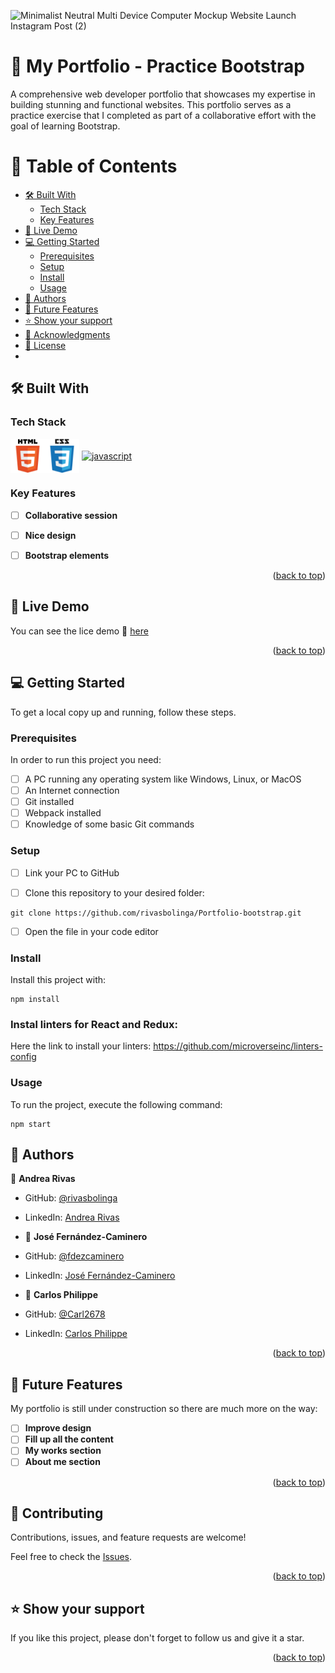 
![Minimalist Neutral Multi Device Computer Mockup Website Launch Instagram Post (2)](https://github.com/rivasbolinga/my-portfolio/assets/103900838/d6160861-734c-4317-a0ed-4018e57dc273)


#  📖 My Portfolio - Practice Bootstrap <a name="about-project"></a>


A comprehensive web developer portfolio that showcases my expertise in building stunning and functional websites. This portfolio serves as a practice exercise that I completed as part of a collaborative effort with the goal of learning Bootstrap.
</div>


<a name="readme-top"></a>

<!-- TABLE OF CONTENTS -->

# 📗 Table of Contents
  - [🛠 Built With ](#-built-with-)
    - [Tech Stack ](#tech-stack-)
    - [Key Features ](#key-features-)
  - [🚀 Live Demo ](#-live-demo-)
  - [💻 Getting Started ](#-getting-started-)
    - [Prerequisites](#prerequisites)
    - [Setup](#setup)
    - [Install](#install)
    - [Usage](#usage)
  - [👥 Authors ](#-authors-)
  - [🔭 Future Features ](#-future-features-)
  - [⭐️ Show your support ](#️-show-your-support-)
  - [🙏 Acknowledgments ](#-acknowledgments-)
  - [📝 License](#license)
  - 

  
## 🛠 Built With <a name="built-with"></a>

### Tech Stack <a name="tech-stack"></a>

<a href="https://www.w3.org/html/" target="_blank"><img align="center" src="https://raw.githubusercontent.com/devicons/devicon/master/icons/html5/html5-original-wordmark.svg" alt="html5" width="55" height="55"/></a><a href="https://www.w3schools.com/css/" target="_blank"><img align="center" src="https://raw.githubusercontent.com/devicons/devicon/master/icons/css3/css3-original-wordmark.svg" alt="css3" width="55" height="55"/></a>
<a href="https://developer.mozilla.org/en-US/docs/Web/JavaScript" target="_blank" rel="noreferrer"><img align="center" src="https://getbootstrap.com/docs/5.3/assets/brand/bootstrap-logo-shadow.png" alt="javascript" width="55" height="55"/></a>

<!-- Features -->
### Key Features <a name="key-features"></a>

<!-- > Describe between 1-3 key features of the application.-->

- [ ] **Collaborative session**
- [ ] **Nice design**
- [ ] **Bootstrap elements**



<p align="right">(<a href="#readme-top">back to top</a>)</p>

<!-- LIVE DEMO -->

## 🚀 Live Demo <a name="live-demo"></a>

You can see the lice demo 📍 [here](https://rivasbolinga.github.io/Portfolio-bootstrap/#)

<p align="right">(<a href="#readme-top">back to top</a>)</p>

<!-- GETTING STARTED -->

## 💻 Getting Started <a name="getting-started"></a>

To get a local copy up and running, follow these steps.


<!-- PREREQUISITES -->

### Prerequisites

In order to run this project you need:

- [ ] A PC running any operating system like Windows, Linux, or MacOS
- [ ] An Internet connection
- [ ] Git installed
- [ ] Webpack installed
- [ ] Knowledge of some basic Git commands

<!-- SETUP -->

### Setup

- [ ] Link your PC to GitHub
- [ ] Clone this repository to your desired folder:


```
git clone https://github.com/rivasbolinga/Portfolio-bootstrap.git
```

- [ ] Open the file in your code editor
  
<!-- INSTALL -->

### Install

Install this project with:

```
npm install
```

###  Instal linters for React and Redux:

Here the link to install your linters: https://github.com/microverseinc/linters-config

<!-- USAGE -->

### Usage
To run the project, execute the following command:

```
npm start
```

<!-- AUTHORS -->

## 👥 Authors <a name="authors"></a>

👤 **Andrea Rivas**

- GitHub: [@rivasbolinga](https://github.com/rivasbolinga)
- LinkedIn: [Andrea Rivas](https://www.linkedin.com/in/andrearivaspalacios/)

- 👤 **José Fernández-Caminero**

- GitHub: [@fdezcaminero](https://github.com/fdezcaminero)
- LinkedIn: [José Fernández-Caminero](https://www.linkedin.com/in/fdezcaminero/)


- 👤 **Carlos Philippe**

- GitHub: [@Carl2678](https://github.com/Carl2678)
- LinkedIn: [Carlos Philippe](https://www.linkedin.com/in/carlos-philippe-67915067/)

<p align="right">(<a href="#readme-top">back to top</a>)</p>

<!-- Features -->
## 🔭 Future Features <a name="future-features"></a>
My portfolio is still under construction so there are much more on the way:
- [ ] **Improve design**
- [ ] **Fill up all the content**
- [ ] **My works section**
- [ ] **About me section**

<p align="right">(<a href="#readme-top">back to top</a>)</p>

<!-- CONTRIBUTING -->

## 🤝 Contributing <a name="contributing"></a>

Contributions, issues, and feature requests are welcome!

Feel free to check the [Issues](https://github.com/rivasbolinga/Portfolio-bootstrap/issues).

<p align="right">(<a href="#readme-top">back to top</a>)</p>

<!-- SUPPORT -->
## ⭐️ Show your support <a name="support"></a>

If you like this project, please don't forget to follow us and give it a star.

<p align="right">(<a href="#readme-top">back to top</a>)</p>
